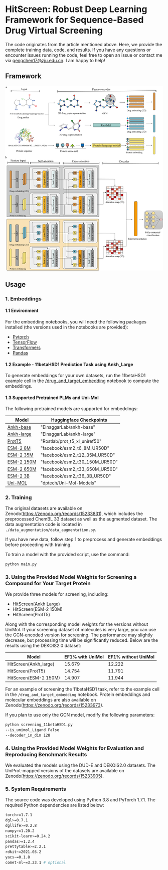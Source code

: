 # HitScreen: Robust Deep Learning Framework for Sequence-Based Drug Virtual Screening

The code originates from the article mentioned above. Here, we provide the complete training data, code, and results. If you have any questions or encounter issues running the code, feel free to open an issue or contact me via gengchen17@zju.edu.cn. I am happy to help!

## Framework

![HitScreen Framework](modeL_framenetwork.png)

## Usage

### 1. Embeddings

#### 1.1 Environment

For the embedding notebooks, you will need the following packages installed (the versions used in the notebooks are provided):

- [Pytorch](https://pytorch.org/get-started/locally/)
- [TensorFlow](https://www.tensorflow.org/install/pip)
- [Transformers](https://huggingface.co/docs/transformers/de/installation)
- [Pandas](https://pandas.pydata.org/docs/getting_started/install.html)

#### 1.2 Example - 11betaHSD1 Prediction Task using Ankh_Large

To generate embeddings for your own datasets, run the 11betaHSD1 example cell in the [/drug_and_target_embedding](./drug_and_target_embedding.ipynb) notebook to compute the embeddings.

#### 1.3 Supported Pretrained PLMs and Uni-Mol

The following pretrained models are supported for embeddings:

| Model | Huggingface Checkpoints |
| --- | --- |
| [Ankh-base](https://arxiv.org/abs/2301.06568) | "ElnaggarLab/ankh-base" |
| [Ankh-large](https://arxiv.org/abs/2301.06568) | "ElnaggarLab/ankh-large" |
| [ProtT5](https://ieeexplore.ieee.org/document/9477085) | "Rostlab/prot_t5_xl_uniref50" |
| [ESM-2 8M](https://www.science.org/doi/full/10.1126/science.ade2574) | "facebook/esm2_t6_8M_UR50D" |
| [ESM-2 35M](https://www.science.org/doi/full/10.1126/science.ade2574) | "facebook/esm2_t12_35M_UR50D" |
| [ESM-2 150M](https://www.science.org/doi/full/10.1126/science.ade2574) | "facebook/esm2_t30_150M_UR50D" |
| [ESM-2 650M](https://www.science.org/doi/full/10.1126/science.ade2574) | "facebook/esm2_t33_650M_UR50D" |
| [ESM-2 3B](https://www.science.org/doi/full/10.1126/science.ade2574) | "facebook/esm2_t36_3B_UR50D" |
| [Uni-MOL](https://openreview.net/forum?id=6K2RM6wVqKu) | "dptech/Uni-Mol-Models" |

### 2. Training

The original datasets are available on Zenodo(https://zenodo.org/records/15233831), which includes the preprocessed ChemBL 33 dataset as well as the augmented dataset. The data augmentation code is located in `./data_augmentation/data_augmentation.py`. 

If you have new data, follow step 1 to preprocess and generate embeddings before proceeding with training.

To train a model with the provided script, use the command:

```bash
python main.py
```

### 3. Using the Provided Model Weights for Screening a Compound for Your Target Protein

We provide three models for screening, including:

- HitScreen(Ankh Large)
- HitScreen(ESM-2 150M)
- HitScreen(ProtT5)

Along with the corresponding model weights for the versions without UniMol. If your screening dataset of molecules is very large, you can use the GCN-encoded version for screening. The performance may slightly decrease, but processing time will be significantly reduced. Below are the results using the DEKOIS2.0 dataset:

| Model                     | EF1% with UniMol | EF1% without UniMol |
| ------------------------- | ---------------- | ------------------- |
| HitScreen(Ankh_large)      | 15.679           | 12.222              |
| HitScreen(ProtT5)          | 14.754           | 11.791              |
| HitScreen(ESM-2 150M)      | 14.907           | 11.944              |

For an example of screening the 11betaHSD1 task, refer to the example cell in the `/drug_and_target_embedding` notebook. Protein embeddings and molecular embeddings are also available on Zenodo(https://zenodo.org/records/15233973).

If you plan to use only the GCN model, modify the following parameters:

```bash
python screening_11betaHSD1.py
--is_unimol_Ligand False
--decoder_in_dim 128
```

### 4. Using the Provided Model Weights for Evaluation and Reproducing Benchmark Results

We evaluated the models using the DUD-E and DEKOIS2.0 datasets. The UniProt-mapped versions of the datasets are available on Zenodo(https://zenodo.org/records/15233905).

### 5. System Requirements

The source code was developed using Python 3.8 and PyTorch 1.7.1. The required Python dependencies are listed below:

```bash
torch>=1.7.1
dgl>=0.7.1
dgllife>=0.2.8
numpy>=1.20.2
scikit-learn>=0.24.2
pandas>=1.2.4
prettytable>=2.2.1
rdkit~=2021.03.2
yacs~=0.1.8
comet-ml~=3.23.1 # optional
